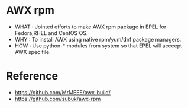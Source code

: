 # AWX rpm
* WHAT : Jointed efforts to make AWX rpm package in EPEL for Fedora,RHEL and CentOS OS.
* WHY  : To install AWX using native rpm/yum/dnf package managers.
* HOW  : Use python-* modules from system so that EPEL will acccept AWX spec file.
# Reference
* https://github.com/MrMEEE/awx-build/
* https://github.com/subuk/awx-rpm

